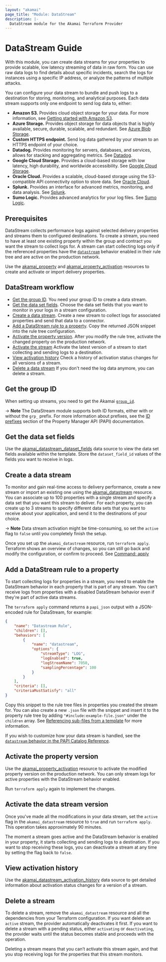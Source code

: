 ```yaml
---
layout: "akamai"
page_title: "Module: DataStream"
description: |-
  DataStream module for the Akamai Terraform Provider
---
```


# DataStream Guide

With this module, you can create data streams for your properties to provide scalable, low latency streaming of data in raw form. You can use raw data logs to find details about specific incidents, search the logs for instances using a specific IP address, or analyze the patterns of multiple attacks.

You can configure your data stream to bundle and push logs to a destination for storing, monitoring, and analytical purposes. Each data stream supports only one endpoint to send log data to, either:
* **Amazon S3.** Provides cloud object storage for your data. For more information, see [Getting started with Amazon S3](https://aws.amazon.com/s3/getting-started/).
* **Azure Storage.** Provides object storage for data objects that is highly available, secure, durable, scalable, and redundant. See [Azure Blob Storage](https://azure.microsoft.com/en-us/services/storage/blobs/).
* **Custom HTTPS endpoint.** Send log data gathered by your stream to an HTTPS endpoint of your choice.
* **Datadog.** Provides monitoring for servers, databases, and services, allows for stacking and aggregating metrics. See [Datadog](https://docs.datadoghq.com/).
* **Google Cloud Storage.** Provides a cloud-based storage with low latency, high durability, and worldwide accessibility. See [Google Cloud Storage](https://cloud.google.com/resource-manager/docs/how-to).
* **Oracle Cloud.** Provides a scalable, cloud-based storage using the S3-compatible API connectivity option to store data. See [Oracle Cloud](https://docs.oracle.com/en-us/iaas/Content/Object/home.htm).
* **Splunk.** Provides an interface for advanced metrics, monitoring, and data analysis. See [Splunk](https://docs.splunk.com/Documentation/Splunk/latest/Data/UsetheHTTPEventCollector#Send_data_to_HTTP_Event_Collector).
* **Sumo Logic.** Provides advanced analytics for your log files. See [Sumo Logic](https://help.sumologic.com/03Send-Data/Sources/02Sources-for-Hosted-Collectors/HTTP-Source).

## Prerequisites

DataStream collects performance logs against selected delivery properties and streams them to configured destinations. To create a stream, you need to have at least one existing property within the group and contract you want the stream to collect logs for. A stream can start collecting logs only if the referenced properties have the [`datastream`](https://developer.akamai.com/api/core_features/property_manager/vlatest.html#datastream) behavior enabled in their rule tree and are active on the production network.

Use the [akamai_property](../resources/property.md) and [akamai_property_activation](../resources/property_activation.md) resources to create and activate or import delivery properties.

## DataStream workflow

* [Get the group ID](#get-the-group-id). You need your group ID to create a data stream.
* [Get the data set fields](#get-the-data-set-fields). Choose the data set fields that you want to monitor in your logs in a stream configuration.
* [Create a data stream](#create-a-data-stream). Create a new stream to collect logs for associated properties and send that data to a connector.
* [Add a DataStream rule to a property](#add-a-datastream-rule-to-a-property). Copy the returned JSON snippet into the rule tree configuration.
* [Activate the property version](#activate-the-property-version). After you modify the rule tree, activate the changed property on the production network.
* [Activate the stream](#activate-the-data-stream-version) Activate the latest version of a stream to start collecting and sending logs to a destination.
* [View activation history](#view-activation-history) Check a history of activation status changes for all versions of a stream.
* [Delete a data stream](#delete-a-data-stream) If you don't need the log data anymore, you can delete a stream.

## Get the group ID

When setting up streams, you need to get the Akamai [`group_id`](../data-sources/group.md).

-> **Note** The DataStream module supports both ID formats, either with or without the `grp_` prefix. For more information about prefixes, see the [ID prefixes](https://developer.akamai.com/api/core_features/property_manager/v1.html#prefixes) section of the Property Manager API (PAPI) documentation.

## Get the data set fields

Use the [akamai_datastream_dataset_fields](../data-sources/datastream_dataset_fields.md) data source to view the data set fields available within the template. Store the `dataset_field_id` values of the fields you want to receive in logs.

## Create a data stream

To monitor and gain real-time access to delivery performance, create a new stream or import an existing one using the [akamai_datastream](../resources/datastream.md) resource. You can associate up to 100 properties with a single stream and specify a data set that you want this stream to deliver. For each property, you can create up to 3 streams to specify different data sets that you want to receive about your application, and send it to the destinations of your choice.

-> **Note** Data stream activation might be time-consuming, so set the `active` flag to `false` until you completely finish the setup.

Once you set up the `akamai_datastream` resource, run `terraform apply`. Terraform shows an overview of changes, so you can still go back and modify the configuration, or confirm to proceed. See [Command: apply](https://www.terraform.io/docs/commands/apply.html)

## Add a DataStream rule to a property

To start collecting logs for properties in a stream, you need to enable the DataStream behavior in each property that is part of any stream. You can't receive logs from properties with a disabled DataStream behavior even if they're part of active data streams.

The `terraform apply` command returns a `papi_json` output with a JSON-encoded rule for DataStream, for example:

```json
{
    "name": "Datastream Rule",
    "children": [],
    "behaviors": [
        {
            "name": "datastream",
            "options": {
                "streamType": "LOG",
                "logEnabled": true,
                "logStreamName": 7050,
                "samplingPercentage": 100
            }
        }
    ],
    "criteria": [],
    "criteriaMustSatisfy": "all"
}
```

Copy this snippet to the rule tree files in properties you created the stream for. You can also create a new `.json` file with the snippet and insert it to the property rule tree by adding `"#include:example-file.json"` under the `children` array. See [Referencing sub-files from a template](../data-sources/property_rules_template.md#referencing-sub-files-from-a-template) for more information.

If you wish to customize how your data stream is handled, see the [`datastream` behavior in the PAPI Catalog Reference](https://developer.akamai.com/api/core_features/property_manager/vlatest.html#datastream).

## Activate the property version

Use the [akamai_property_activation](../resources/property_activation.md) resource to activate the modified property version on the production network. You can only stream logs for active properties with the DataStream behavior enabled.

Run `terraform apply` again to implement the changes.

## Activate the data stream version

Once you've made all the modifications in your data stream, set the `active` flag in the `akamai_datastream` resource to `true` and run `terraform apply`. This operation takes approximately 90 minutes.

The moment a stream goes active and the DataStream behavior is enabled in your property, it starts collecting and sending logs to a destination. If you want to stop receiving these logs, you can deactivate a stream at any time by setting the flag back to `false`.

## View activation history

Use the [akamai_datastream_activation_history](../data-sources/datastream_activation_history.md) data source to get detailed information about activation status changes for a version of a stream.

## Delete a stream

To delete a stream, remove the `akamai_datastream` resource and all the dependencies from your Terraform configuration. If you want delete an `active` stream, the provider automatically deactivates it first. If you want to delete a stream with a pending status, either `activating` or `deactivating`, the provider waits until the status becomes stable and proceeds with the operation.

Deleting a stream means that you can’t activate this stream again, and that you stop receiving logs for the properties that this stream monitors.
